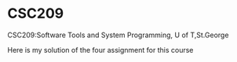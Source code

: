 CSC209
======

CSC209:Software Tools and System Programming, U of T,St.George

Here is my solution of the four assignment for this course
